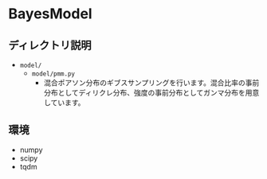 # BayesModel

## ディレクトリ説明

- `model/`
    - `model/pmm.py`
        - 混合ポアソン分布のギブスサンプリングを行います。混合比率の事前分布としてディリクレ分布、強度の事前分布としてガンマ分布を用意しています。

## 環境

- numpy
- scipy
- tqdm